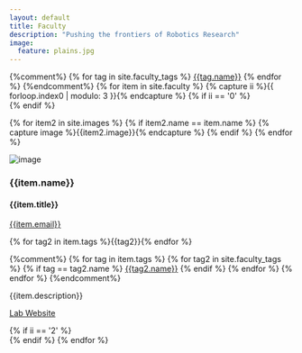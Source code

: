 ```yaml
---
layout: default
title: Faculty
description: "Pushing the frontiers of Robotics Research"
image:
  feature: plains.jpg
---
```

<div class="container">
{%comment%}
{% for tag in site.faculty_tags %}
  <a href="{{tag.link}}"><span class="badge">{{tag.name}}</span></a>
{% endfor %}
{%endcomment%}
  {% for item in site.faculty %}
    {% capture ii %}{{ forloop.index0 | modulo: 3 }}{% endcapture %}
    {% if ii == '0' %}
    <div class="row">
    {% endif %}
    <div class="col-sm-4">
      <p>
        {% for item2 in site.images %}
        {% if item2.name == item.name %}
        {% capture image %}{{item2.image}}{% endcapture %}     
        {% endif %}
        {% endfor %}
      </p>
    <div class="thumbnail">
      <img class="img-responsive" src="{{site.base_path}}/assets/headshots/{{image}}" alt="image">
      <div class="caption">
        <h3>{{item.name}}</h3>
        <h4>{{item.title}}</h4>
        <p><a href="email:{{item.email}}">{{item.email}}</a></p>
        <p>{% for tag2 in item.tags %}<span class="badge">{{tag2}}</span>{% endfor %}</p>
        <p>
          {%comment%}
            {% for tag in item.tags %}
              {% for tag2 in site.faculty_tags %}
                {% if tag == tag2.name %}
                <a href="{{tag2.link}}"><span class="badge">{{tag2.name}}</span></a> 
                {% endif %}
              {% endfor %}
          {% endfor %}
          {%endcomment%}
        </p>
        <p>{{item.description}}</p>
        <p><a href="{{item.lab_link}}" class="btn btn-primary" role="button">Lab Website</a></p>
      </div>
    </div>
    </div>
    {% if ii == '2' %}
    </div>
    {% endif %}
    {% endfor %}
</div>
